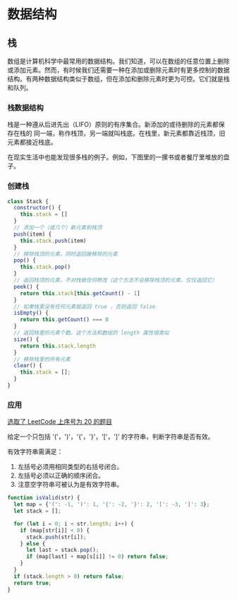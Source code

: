 # 数据结构

## 栈
数组是计算机科学中最常用的数据结构。我们知道，可以在数组的任意位置上删除或添加元素。然而，有时候我们还需要一种在添加或删除元素时有更多控制的数据结构。有两种数据结构类似于数组，但在添加和删除元素时更为可控。它们就是栈和队列。

### 栈数据结构
栈是一种遵从后进先出（LIFO）原则的有序集合。新添加的或待删除的元素都保存在栈的
同一端，称作栈顶，另一端就叫栈底。在栈里，新元素都靠近栈顶，旧元素都接近栈底。

在现实生活中也能发现很多栈的例子。例如，下图里的一摞书或者餐厅里堆放的盘子。

### 创建栈
```js
class Stack {
  constructor() {
    this.stack = []
  }
  // 添加一个（或几个）新元素到栈顶
  push(item) {
    this.stack.push(item)
  }
  // 移除栈顶的元素，同时返回被移除的元素
  pop() {
    this.stack.pop()
  }
  // 返回栈顶的元素，不对栈做任何修改（这个方法不会移除栈顶的元素，仅仅返回它）
  peek() {
    return this.stack[this.getCount() - 1]
  }
  // 如果栈里没有任何元素就返回 true ，否则返回 false
  isEmpty() {
    return this.getCount() === 0
  }
  // 返回栈里的元素个数。这个方法和数组的 length 属性很类似
  size() {
    return this.stack.length
  }
  // 移除栈里的所有元素
  clear() {
    this.stack = [];
  }
}
```

### 应用
[选取了 LeetCode 上序号为 20 的题目](https://leetcode-cn.com/problems/valid-parentheses/description/)

给定一个只包括 '('，')'，'{'，'}'，'['，']' 的字符串，判断字符串是否有效。

有效字符串需满足：
1. 左括号必须用相同类型的右括号闭合。
2. 左括号必须以正确的顺序闭合。
3. 注意空字符串可被认为是有效字符串。

```js
function isValid(str) {
  let map = {'(': -1, ')': 1, '{': -2, '}': 2, '[': -3, ']': 3};
  let stack = [];

  for (let i = 0; i < str.length; i++) {
    if (map[str[i]] < 0) {
      stack.push(str[i]);
    } else {
      let last = stack.pop();
      if (map[last] + map[s[i]] != 0) return false;
    }
  }
  if (stack.length > 0) return false;
  return true;
}
```
